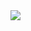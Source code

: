 <img align="right" src="https://github-readme-stats.vercel.app/api?username=BravoLu&show_icons=true&icon_color=CE1D2D&text_color=718096&bg_color=ffffff&hide_title=true" />
